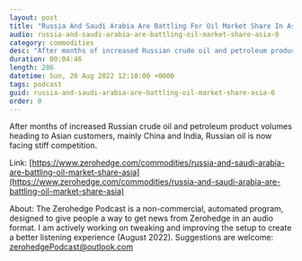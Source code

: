 ```yaml
---
layout: post
title: "Russia And Saudi Arabia Are Battling For Oil Market Share In Asia"
audio: russia-and-saudi-arabia-are-battling-oil-market-share-asia-0
category: commodities
desc: "After months of increased Russian crude oil and petroleum product volumes heading to Asian customers, mainly China and India, Russian oil is now facing stiff competition."
duration: 00:04:46
length: 286
datetime: Sun, 28 Aug 2022 12:10:00 +0000
tags: podcast
guid: russia-and-saudi-arabia-are-battling-oil-market-share-asia-0
order: 0
---
```

After months of increased Russian crude oil and petroleum product volumes heading to Asian customers, mainly China and India, Russian oil is now facing stiff competition.

Link: [https://www.zerohedge.com/commodities/russia-and-saudi-arabia-are-battling-oil-market-share-asia](https://www.zerohedge.com/commodities/russia-and-saudi-arabia-are-battling-oil-market-share-asia)

About: The Zerohedge Podcast is a non-commercial, automated program, designed to give people a way to get news from Zerohedge in an audio format.  I am actively working on tweaking and improving the setup to create a better listening experience (August 2022).  Suggestions are welcome: [zerohedgePodcast@outlook.com](mailto:zerohedgePodcast@outlook.com)